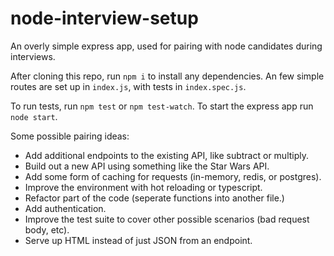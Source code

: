 # node-interview-setup
An overly simple express app, used for pairing with node candidates during interviews.

After cloning this repo, run `npm i` to install any dependencies. An few simple routes are set up in `index.js`, with tests in  `index.spec.js`.

To run tests, run `npm test` or `npm test-watch`.
To start the express app run `node start`.

Some possible pairing ideas:
* Add additional endpoints to the existing API, like subtract or multiply.
* Build out a new API using something like the Star Wars API.
* Add some form of caching for requests (in-memory, redis, or postgres).
* Improve the environment with hot reloading or typescript.
* Refactor part of the code (seperate functions into another file.)
* Add authentication.
* Improve the test suite to cover other possible scenarios (bad request body, etc).
* Serve up HTML instead of just JSON from an endpoint.
